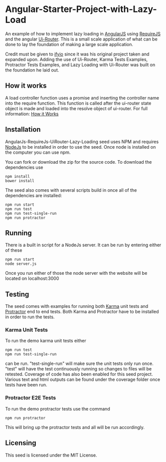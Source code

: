 
Angular-Starter-Project-with-Lazy-Load
=====================================
An example of how to implement lazy loading in [AngularJS](http://angularjs.org/) using
[RequireJS](http://requirejs.org/) and the angular [Ui-Router](http://angular-ui.github.io/ui-router/site/#/api/ui.router).
This is a small scale application of what can be done to lay the foundation of making a large scale
application.

Credit must be given to [ifyio](http://github.com/ifyio/angularjs-lazy-loading-with-requirejs) since it
was his original project taken and expanded upon.  Adding the use of Ui-Router, Karma Tests Examples,
Protractor Tests Examples, and Lazy Loading with Ui-Router was built on the foundation he laid out.


## How it works
A load controller function uses a promise and inserting the controller name into the require function.
This function is called after the ui-router state object is made and loaded into the resolve object of
ui-router. For full information:
[How it Works](http://github.com/CodeTap/angularjs-requirejs-uirouter-lazy-loading-seed/wiki/How-it-works)

## Installation

AngularJs-RequireJs-UiRouter-Lazy-Loading seed uses NPM and requires [NodeJs](https://nodejs.org/en/)
to be installed in order to use the seed. Once node is installed on the computer you can use npm.

You can fork or download the zip for the source code. To download the dependencies use
```
npm install
bower install
```
The seed also comes with several scripts build in once all of the dependencies are installed:
```
npm run start
npm run test
npm run test-single-run
npm run protractor
```

## Running
There is a built in script for a NodeJs server.  It can be run by entering either of these
```
npm run start
node server.js
```
Once you run either of those the node server with the website will be located on localhost:3000

## Testing
The seed comes with examples for running both [Karma](https://karma-runner.github.io/0.13/index.html)
unit tests and [Protractor](https://angular.github.io/protractor/#/) end to end tests.  Both Karma
and Protractor have to be installed in order to run the tests.

### Karma Unit Tests

To run the demo karma unit tests either
```
npm run test
npm run test-single-run
```
can be run.  "test-single-run" will make sure the unit tests only run once. "test" will have the test
continuously running so changes to files will be retested.  Coverage of code has also been enabled
for this seed project.  Various text and html outputs can be found under the coverage folder once
tests have been run.

### Protractor E2E Tests
To run the demo protractor tests use the command
```
npm run protractor
```
This will bring up the protractor tests and all will be run accordingly.

## Licensing
This seed is licensed under the MIT License.